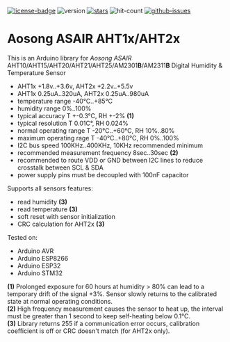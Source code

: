 [![license-badge][]][license] ![version] [![stars][]][stargazers] ![hit-count] [![github-issues][]][issues]

# Aosong ASAIR AHT1x/AHT2x

This is an Arduino library for _Aosong ASAIR_ AHT10/AHT15/AHT20/AHT21/AHT25/AM2301**B**/AM2311**B** Digital Humidity & Temperature Sensor

- AHT1x +1.8v..+3.6v, AHT2x +2.2v..+5.5v
- AHT1x 0.25uA..320uA, AHT2x 0.25uA..980uA
- temperature range -40°C..+85°C
- humidity range 0%..100%
- typical accuracy T +-0.3°C, RH +-2% **(1)**
- typical resolution T 0.01C°, RH 0.024%
- normal operating range T -20°C..+60°C, RH 10%..80%
- maximum operating rage T -40°C..+80°C, RH 0%..100%
- I2C bus speed 100KHz..400KHz, 10KHz recommended minimum
- recommended measurement frequency 8sec..30sec **(2)**
- recommended to route VDD or GND between I2C lines to reduce crosstalk between SCL & SDA
- power supply pins must be decoupled with 100nF capacitor

Supports all sensors features:
- read humidity **(3)**
- read temperature **(3)**
- soft reset with sensor initialization
- CRC calculation for AHT2x **(3)**

Tested on:
- Arduino AVR
- Arduino ESP8266
- Arduino ESP32
- Arduino STM32

**(1)** Prolonged exposure for 60 hours at humidity > 80% can lead to a temporary drift of the signal +3%. Sensor slowly returns to the calibrated state at normal operating conditions.<br>
**(2)** High frequency measurement causes the sensor to heat up, the interval must be greater than 1 second to keep self-heating below 0.1°C.<br>
**(3)** Library returns 255 if a communication error occurs, calibration coefficient is off or CRC doesn't match (for AHT2x only).

[license-badge]: https://img.shields.io/badge/License-GPLv3-blue.svg
[license]:       https://choosealicense.com/licenses/gpl-3.0/
[version]:       https://img.shields.io/badge/Version-1.1.5-green.svg
[stars]:         https://img.shields.io/github/stars/enjoyneering/AHTxx.svg
[stargazers]:    https://github.com/enjoyneering/AHTxx/stargazers
[hit-count]:     https://hits.seeyoufarm.com/api/count/incr/badge.svg?url=https%3A%2F%2Fgithub.com%2Fenjoyneering%2FAHTxx&count_bg=%2379C83D&title_bg=%23555555&icon=&icon_color=%23E7E7E7&title=hits&edge_flat=false
[github-issues]: https://img.shields.io/github/issues/enjoyneering/AHTxx.svg
[issues]:        https://github.com/enjoyneering/AHTxx/issues/
